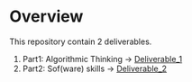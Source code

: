 # Overview

This repository contain 2 deliverables.
1. Part1: Algorithmic Thinking -> [Deliverable_1](./Deliverable_1)
2. Part2: Sof(ware) skills -> [Deliverable_2](./Deliverable_2)
